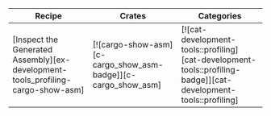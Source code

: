 | Recipe | Crates | Categories |
|--------|--------|------------|
| [Inspect the Generated Assembly][ex-development-tools_profiling-cargo-show-asm] | [![cargo-show-asm][c-cargo_show_asm-badge]][c-cargo_show_asm] | [![cat-development-tools::profiling][cat-development-tools::profiling-badge]][cat-development-tools::profiling] |

<div class="hidden">
</div>

